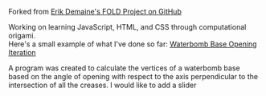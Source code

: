 Forked from [Erik Demaine's FOLD Project on GitHub](https://github.com/edemaine/fold)

Working on learning JavaScript, HTML, and CSS through computational origami.  
Here's a small example of what I've done so far: [Waterbomb Base Opening Iteration](https://abacusta.github.io/fold/examples/foldviewer.html)

A program was created to calculate the vertices of a waterbomb base based on the angle of opening with respect to the axis perpendicular to the intersection of all the creases.
I would like to add a slider

